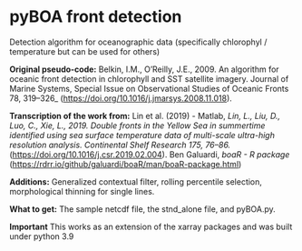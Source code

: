 # pyBOA front detection

Detection algorithm for oceanographic data (specifically chlorophyl / temperature but can be used for others)

**Original pseudo-code:**
Belkin, I.M., O’Reilly, J.E., 2009. An algorithm for oceanic front detection in chlorophyll and SST satellite imagery.
Journal of Marine Systems, Special Issue on Observational Studies of Oceanic Fronts 78, 319–326_ (https://doi.org/10.1016/j.jmarsys.2008.11.018).


**Transcription of the work from:**
Lin et al. (2019) - Matlab, _Lin, L., Liu, D., Luo, C., Xie, L., 2019. Double fronts in the Yellow Sea in summertime identified using sea surface
temperature data of multi-scale ultra-high resolution analysis. Continental Shelf Research 175, 76–86._ (https://doi.org/10.1016/j.csr.2019.02.004).
Ben Galuardi, _boaR - R package_ (https://rdrr.io/github/galuardi/boaR/man/boaR-package.html)


**Additions:**
Generalized contextual filter, rolling percentile selection, morphological thinning for single lines.

**What to get:**
The sample netcdf file, the stnd_alone file, and pyBOA.py.

**Important**
This works as an extension of the xarray packages and was built under python 3.9
